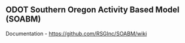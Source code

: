 ## ODOT Southern Oregon Activity Based Model (SOABM)

Documentation - https://github.com/RSGInc/SOABM/wiki
